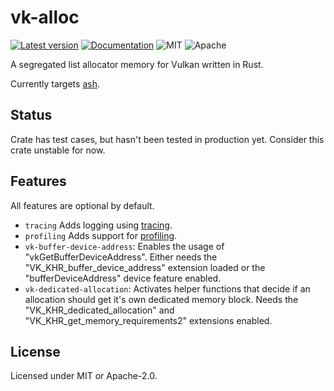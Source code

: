# vk-alloc

[![Latest version](https://img.shields.io/crates/v/vk-alloc.svg)](https://crates.io/crates/vk-alloc)
[![Documentation](https://docs.rs/vk-alloc/badge.svg)](https://docs.rs/vk-alloc)
![MIT](https://img.shields.io/badge/license-MIT-blue.svg)
![Apache](https://img.shields.io/badge/license-Apache-blue.svg)

A segregated list allocator memory for Vulkan written in Rust.

Currently targets [ash](https://github.com/MaikKlein/ash).

## Status

Crate has test cases, but hasn't been tested in production yet. Consider this crate unstable for now.

## Features

All features are optional by default.

* `tracing` Adds logging using [tracing](https://github.com/tokio-rs/tracing).
* `profiling` Adds support for [profiling](https://github.com/aclysma/profiling).
* `vk-buffer-device-address`: Enables the usage of "vkGetBufferDeviceAddress". Either needs the
  "VK_KHR_buffer_device_address" extension loaded or the "bufferDeviceAddress" device feature enabled.
* `vk-dedicated-allocation`: Activates helper functions that decide if an allocation should get it's own dedicated
  memory block. Needs the "VK_KHR_dedicated_allocation" and "VK_KHR_get_memory_requirements2" extensions enabled.

## License

Licensed under MIT or Apache-2.0.
